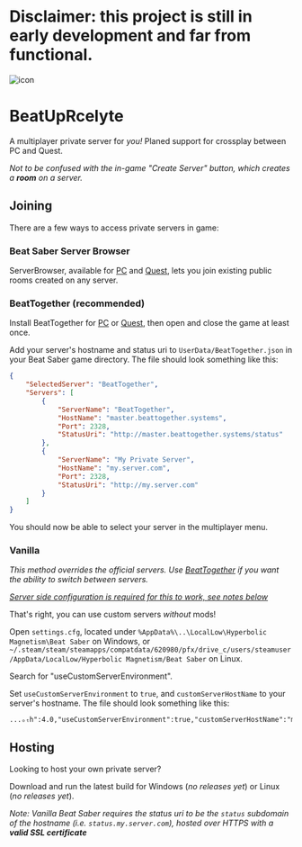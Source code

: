 # **Disclaimer: this project is still in early development and far from functional.**

![icon](https://repository-images.githubusercontent.com/430196616/1d564a38-bfb7-4e4c-b73d-fc47b13fb310)

BeatUpRcelyte
=============
A multiplayer private server for *you!* Planed support for crossplay between PC and Quest.

*Not to be confused with the in-game "Create Server" button, which creates a **room** on a server.*

Joining
-------
There are a few ways to access private servers in game:

### Beat Saber Server Browser
ServerBrowser, available for [PC](https://github.com/roydejong/BeatSaberServerBrowser#beat-saber-server-browser-pc) and [Quest](https://github.com/EnderdracheLP/BeatSaberServerBrowserQuest#beat-saber-server-browser-quest), lets you join existing public rooms created on any server.

### BeatTogether (recommended)
Install BeatTogether for [PC](https://github.com/pythonology/BeatTogether#installation) or [Quest](https://github.com/pythonology/BeatTogether.Quest#installation), then open and close the game at least once.

Add your server's hostname and status uri to `UserData/BeatTogether.json` in your Beat Saber game directory. The file should look something like this:
```json
{
    "SelectedServer": "BeatTogether",
    "Servers": [
        {
            "ServerName": "BeatTogether",
            "HostName": "master.beattogether.systems",
            "Port": 2328,
            "StatusUri": "http://master.beattogether.systems/status"
        },
        {
            "ServerName": "My Private Server",
            "HostName": "my.server.com",
            "Port": 2328,
            "StatusUri": "http://my.server.com"
        }
    ]
}
```
You should now be able to select your server in the multiplayer menu.

### Vanilla
*This method overrides the official servers. Use [BeatTogether](#beattogether-recommended) if you want the ability to switch between servers.*

[*Server side configuration is required for this to work, see notes below*](#hosting)



That's right, you can use custom servers *without* mods!

Open `settings.cfg`, located under `%AppData%\..\LocalLow\Hyperbolic Magnetism\Beat Saber` on Windows, or `~/.steam/steam/steamapps/compatdata/620980/pfx/drive_c/users/steamuser/AppData/LocalLow/Hyperbolic Magnetism/Beat Saber` on Linux.

Search for "useCustomServerEnvironment".

Set `useCustomServerEnvironment` to `true`, and `customServerHostName` to your server's hostname. The file should look something like this:
```
...ₒₜh":4.0,"useCustomServerEnvironment":true,"customServerHostName":"my.server.com","voₗᵤ...
```

Hosting
-------
Looking to host your own private server?

Download and run the latest build for Windows (*no releases yet*) or Linux (*no releases yet*).

*Note: Vanilla Beat Saber requires the status uri to be the `status` subdomain of the hostname (i.e. `status.my.server.com`), hosted over HTTPS with a **valid SSL certificate***
